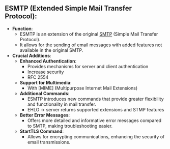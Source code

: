 ## ESMTP (Extended Simple Mail Transfer Protocol):

- **Function**:
	- ESMTP is an extension of the original [SMTP](SMTP.md) (Simple Mail Transfer Protocol). 
	- It allows for the sending of email messages with added features not available in the original SMTP.
- **Crucial Additions**:
	- **Enhanced Authentication**:
		- Provides mechanisms for server and client authentication
		- Increase security
		- RFC 2554
	- **Support for Multimedia**:
		- With [MIME] (Multipurpose Internet Mail Extensions)
	- **Additional Commands**:
		- ESMTP introduces new commands that provide greater flexibility and functionality in mail transfer.
		- EHLO -> server returns supported extensions and STMP features
	- **Better Error Messages**:
		- Offers more detailed and informative error messages compared to SMTP, making troubleshooting easier.
	- **StartTLS Command**:
		- Allows for encrypting communications, enhancing the security of email transmissions.